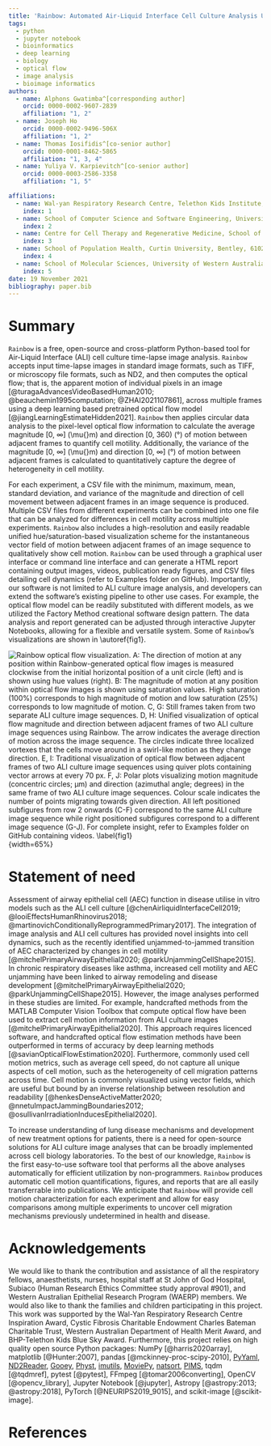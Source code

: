 ```yaml
---
title: 'Rainbow: Automated Air-Liquid Interface Cell Culture Analysis Using Deep Optical Flow'
tags:
  - python
  - jupyter notebook
  - bioinformatics
  - deep learning
  - biology
  - optical flow
  - image analysis
  - bioimage informatics
authors:
  - name: Alphons Gwatimba^[corresponding author]
    orcid: 0000-0002-9607-2839
    affiliation: "1, 2"
  - name: Joseph Ho
    orcid: 0000-0002-9496-506X
    affiliation: "1, 2"
  - name: Thomas Iosifidis^[co-senior author]
    orcid: 0000-0001-8462-5865
    affiliation: "1, 3, 4"
  - name: Yuliya V. Karpievitch^[co-senior author]
    orcid: 0000-0003-2586-3358
    affiliation: "1, 5"

affiliations:
  - name: Wal-yan Respiratory Research Centre, Telethon Kids Institute, University of Western Australia, Nedlands, 6009, Western Australia, Australia
    index: 1
  - name: School of Computer Science and Software Engineering, University of Western Australia, Nedlands, 6009, Western Australia, Australia
    index: 2
  - name: Centre for Cell Therapy and Regenerative Medicine, School of Medicine, University of Western Australia, Nedlands, 6009, Western Australia, Australia
    index: 3
  - name: School of Population Health, Curtin University, Bentley, 6102, Western Australia, Australia
    index: 4
  - name: School of Molecular Sciences, University of Western Australia, Nedlands, 6009, Western Australia, Australia
    index: 5
date: 19 November 2021
bibliography: paper.bib
---
```


# Summary

`Rainbow` is a free, open-source and cross-platform Python-based tool for Air-Liquid Interface (ALI) cell culture time-lapse image analysis. `Rainbow` accepts input time-lapse images in standard image formats, such as TIFF, or microscopy file formats, such as ND2, and then computes the optical flow; that is, the apparent motion of individual pixels in an image [@turagaAdvancesVideoBasedHuman2010; @beauchemin1995computation; @ZHAI2021107861], across multiple frames using a deep learning based pretrained optical flow model [@jiangLearningEstimateHidden2021]. `Rainbow` then applies circular data analysis to the pixel-level optical flow information to calculate the average magnitude [0, ∞] (\mu{}m) and direction [0, 360) (°) of motion between adjacent frames to quantify cell motility. Additionally, the variance of the magnitude [0, ∞] (\mu{}m) and direction [0, ∞] (°) of motion between adjacent frames is calculated to quantitatively capture the degree of heterogeneity in cell motility.

For each experiment, a CSV file with the minimum, maximum, mean, standard deviation, and variance of the magnitude and direction of cell movement between adjacent frames in an image sequence is produced. Multiple CSV files from different experiments can be combined into one file that can be analyzed for differences in cell motility across multiple experiments. `Rainbow` also includes a high-resolution and easily readable unified hue/saturation-based visualization scheme for the instantaneous vector field of motion between adjacent frames of an image sequence to qualitatively show cell motion. `Rainbow` can be used through a graphical user interface or command line interface and can generate a HTML report containing output images, videos, publication ready figures, and CSV files detailing cell dynamics (refer to Examples folder on GitHub). Importantly, our software is not limited to ALI culture image analysis, and developers can extend the software’s existing pipeline to other use cases. For example, the optical flow model can be readily substituted with different models, as we utilized the Factory Method creational software design pattern. The data analysis and report generated can be adjusted through interactive Jupyter Notebooks, allowing for a flexible and versatile system. Some of `Rainbow`’s visualizations are shown in \autoref{fig1}.

![`Rainbow` optical flow visualization. **A:** The direction of motion at any position within `Rainbow`-generated optical flow images is measured clockwise from the initial horizontal position of a unit circle (left) and is shown using hue values (right). **B:** The magnitude of motion at any position within optical flow images is shown using saturation values. High saturation (100%) corresponds to high magnitude of motion and low saturation (25%) corresponds to low magnitude of motion. **C, G:** Still frames taken from two separate ALI culture image sequences. **D, H:** Unified visualization of optical flow magnitude and direction between adjacent frames of two ALI culture image sequences using `Rainbow`. The arrow indicates the average direction of motion across the image sequence. The circles indicate three localized vortexes that the cells move around in a swirl-like motion as they change direction. **E, I:** Traditional visualization of optical flow between adjacent frames of two ALI culture image sequences using quiver plots containing vector arrows at every 70 px. **F, J:** Polar plots visualizing motion magnitude (concentric circles; µm) and direction (azimuthal angle; degrees) in the same frame of two ALI culture image sequences. Colour scale indicates the number of points migrating towards given direction. All left positioned subfigures from row 2 onwards (C-F) correspond to the same ALI culture image sequence while right positioned subfigures correspond to a different image sequence (G-J). For complete insight, refer to Examples folder on GitHub containing videos. \label{fig1}](figure_1.png){width=65%}

# Statement of need

Assessment of airway epithelial cell (AEC) function in disease utilise in vitro models such as the ALI cell culture [@chenAirliquidInterfaceCell2019; @looiEffectsHumanRhinovirus2018; @martinovichConditionallyReprogrammedPrimary2017]. The integration of image analysis and ALI cell cultures has provided novel insights into cell dynamics, such as the recently identified unjammed-to-jammed transition of AEC characterized by changes in cell motility [@mitchelPrimaryAirwayEpithelial2020; @parkUnjammingCellShape2015]. In chronic respiratory diseases like asthma, increased cell motility and AEC unjamming have been linked to airway remodeling and disease development [@mitchelPrimaryAirwayEpithelial2020; @parkUnjammingCellShape2015]. However, the image analyses performed in these studies are limited. For example, handcrafted methods from the MATLAB Computer Vision Toolbox that compute optical flow have been used to extract cell motion information from ALI culture images [@mitchelPrimaryAirwayEpithelial2020]. This approach requires licenced software, and handcrafted optical flow estimation methods have been outperformed in terms of accuracy by deep learning methods [@savianOpticalFlowEstimation2020]. Furthermore, commonly used cell motion metrics, such as average cell speed, do not capture all unique aspects of cell motion, such as the heterogeneity of cell migration patterns across time. Cell motion is commonly visualized using vector fields, which are useful but bound by an inverse relationship between resolution and readability [@henkesDenseActiveMatter2020; @nnetuImpactJammingBoundaries2012; @osullivanIrradiationInducesEpithelial2020].

To increase understanding of lung disease mechanisms and development of new treatment options for patients, there is a need for open-source solutions for ALI culture image analyses that can be broadly implemented across cell biology laboratories. To the best of our knowledge, `Rainbow` is the first easy-to-use software tool that performs all the above analyses automatically for efficient utilization by non-programmers. `Rainbow` produces automatic cell motion quantifications, figures, and reports that are all easily transferrable into publications. We anticipate that `Rainbow` will provide cell motion characterization for each experiment and allow for easy comparisons among multiple experiments to uncover cell migration mechanisms previously undetermined in health and disease.

# Acknowledgements

We would like to thank the contribution and assistance of all the respiratory fellows, anaesthetists, nurses, hospital staff at St John of God Hospital, Subiaco (Human Research Ethics Committee study approval #901), and Western Australian Epithelial Research Program (WAERP) members. We would also like to thank the families and children participating in this project. This work was supported by the Wal-Yan Respiratory Research Centre Inspiration Award, Cystic Fibrosis Charitable Endowment Charles Bateman Charitable Trust, Western Australian Department of Health Merit Award, and BHP-Telethon Kids Blue Sky Award. Furthermore, this project relies on high quality open source Python packages: NumPy [@harris2020array], matplotlib [@Hunter:2007], pandas [@mckinney-proc-scipy-2010], [PyYaml](https://pyyaml.org/wiki/PyYAMLDocumentation), [ND2Reader](https://github.com/Open-Science-Tools/nd2reader), [Gooey](https://github.com/chriskiehl/Gooey), [Physt](https://physt.readthedocs.io/en/latest/index.html#), [imutils](https://github.com/PyImageSearch/imutils), [MoviePy](https://zulko.github.io/moviepy/), [natsort](https://github.com/SethMMorton/natsort), [PIMS](http://soft-matter.github.io/pims/v0.5/#), tqdm [@tqdmref], pytest [@pytest], FFmpeg [@tomar2006converting], OpenCV [@opencv_library], Jupyter Notebook [@jupyter], Astropy [@astropy:2013; @astropy:2018], PyTorch [@NEURIPS2019_9015], and scikit-image [@scikit-image].

# References

